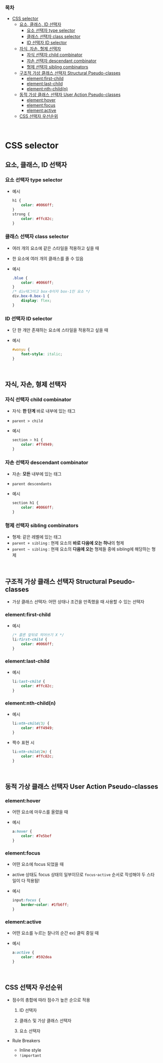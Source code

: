### 목차

- [CSS selector](#css-selector)
  * [요소, 클래스, ID 선택자](#요소-클래스-id-선택자)
    + [요소 선택자 type selector](#요소-선택자-type-selector)
    + [클래스 선택자 class selector](#클래스-선택자-class-selector)
    + [ID 선택자 ID selector](#id-선택자-id-selector)
  * [자식, 자손, 형제 선택자](#자식-자손-형제-선택자)
    + [자식 선택자 child combinator](#자식-선택자-child-combinator)
    + [자손 선택자 descendant combinator](#자손-선택자-descendant-combinator)
    + [형제 선택자 sibling combinators](#형제-선택자-sibling-combinators)
  * [구조적 가상 클래스 선택자 Structural Pseudo-classes](#구조적-가상-클래스-선택자-structural-pseudo-classes)
    + [element:first-child](#elementfirst-child)
    + [element:last-child](#elementlast-child)
    + [element:nth-child(n)](#elementnth-childn)
  * [동적 가상 클래스 선택자 User Action Pseudo-classes](#동적-가상-클래스-선택자-user-action-pseudo-classes)
    + [element:hover](#elementhover)
    + [element:focus](#elementfocus)
    + [element:active](#elementactive)
  * [CSS 선택자 우선순위](#css-선택자-우선순위)

<br>

# CSS selector

## 요소, 클래스, ID 선택자

### 요소 선택자 type selector

- 예시

  ```css
  h1 {
      color: #0066ff;
  }
  strong {
      color: #ffc82c;
  }
  ```

### 클래스 선택자 class selector

- 여러 개의 요소에 같은 스타일을 적용하고 싶을 때
- 한 요소에 여러 개의 클래스를 줄 수 있음

- 예시

  ```css
  .blue {
      color: #0066ff;
  }
  /* div태그이고 box-0이자 box-1인 요소 */
  div.box-0.box-1 {
      display: flex;
  }
  ```

### ID 선택자 ID selector

- 단 한 개만 존재하는 요소에 스타일을 적용하고 싶을 때

- 예시

  ```css
  #wonyu {
      font-style: italic;
  }
  ```

<br>

## 자식, 자손, 형제 선택자

### 자식 선택자 child combinator

- 자식: **한 단계** 바로 내부에 있는 태그

- `parent > child`

- 예시

  ```css
  section > h1 {
      color: #ff4949;
  }
  ```

### 자손 선택자 descendant combinator

- 자손: **모든** 내부에 있는 태그

- `parent descendants`

- 예시

  ```css
  section h1 {
      color: #0066ff;
  }
  ```

### 형제 선택자 sibling combinators

- 형제: 같은 레벨에 있는 태그
- `parent + sibling` : 현제 요소의 **바로 다음에 오는 하나**의 형제
- `parent ~ sibling` : 현재 요소의 **다음에 오는** 형제들 중에 sibling에 해당하는 형제

<br>

## 구조적 가상 클래스 선택자 Structural Pseudo-classes

- 가상 클래스 선택자: 어떤 상태나 조건을 만족했을 때 사용할 수 있는 선택자

### element:first-child

- 예시

  ```css
  /* 콜론 앞뒤로 띄어쓰기 X */
  li:first-child {
      color: #0066ff;
  }
  ```

### element:last-child

- 예시

  ```css
  li:last-child {
      color: #ffc82c;
  }
  ```

### element:nth-child(n)

- 예시

  ```css
  li:nth-child(3) {
      color: #ff4949;
  }
  ```

- 짝수 표현 시

  ```css
  li:nth-child(2n) {
      color: #ffc82c;
  }
  ```

<br>

## 동적 가상 클래스 선택자 User Action Pseudo-classes

### element:hover

- 어떤 요소에 마우스를 올렸을 때

- 예시

  ```css
  a:hover {
      color: #7e5bef
  }
  ```

### element:focus

- 어떤 요소에 focus 되었을 때
- active 상태도 focus 상태의 일부이므로 `focus`-`active` 순서로 작성해야 두 스타일이 다 적용됨!

- 예시

  ```css
  input:focus {
      border-color: #1fb6ff;
  }
  ```

### element:active

- 어떤 요소를 누르는 찰나의 순간 ex) 클릭 중일 때

- 예시

  ```css
  a:active {
      color: #592dea
  }
  ```

<br>

## CSS 선택자 우선순위

- 점수의 총합에 따라 점수가 높은 순으로 적용

  1. ID 선택자

  2. 클래스 및 가상 클래스 선택자

  3. 요소 선택자

- Rule Breakers

  - Inline style
  - `!important`
